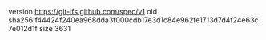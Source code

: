 version https://git-lfs.github.com/spec/v1
oid sha256:f44424f240ea968dda3f000cdb17e3d1c84e962fe1713d7d4f24e63c7e012d1f
size 3631
